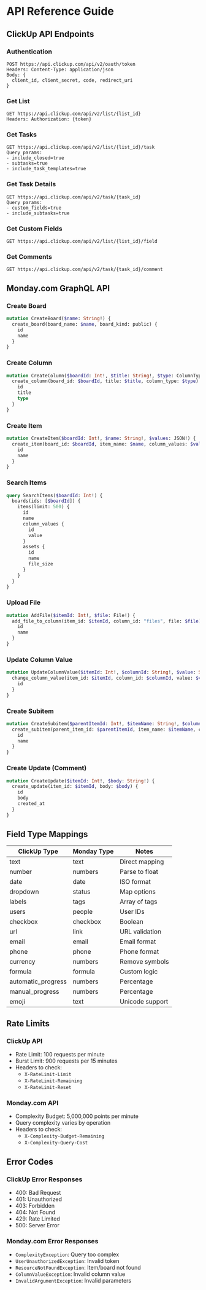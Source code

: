 # API Reference Guide

## ClickUp API Endpoints

### Authentication
```
POST https://api.clickup.com/api/v2/oauth/token
Headers: Content-Type: application/json
Body: {
  client_id, client_secret, code, redirect_uri
}
```

### Get List
```
GET https://api.clickup.com/api/v2/list/{list_id}
Headers: Authorization: {token}
```

### Get Tasks
```
GET https://api.clickup.com/api/v2/list/{list_id}/task
Query params: 
- include_closed=true
- subtasks=true
- include_task_templates=true
```

### Get Task Details
```
GET https://api.clickup.com/api/v2/task/{task_id}
Query params:
- custom_fields=true
- include_subtasks=true
```

### Get Custom Fields
```
GET https://api.clickup.com/api/v2/list/{list_id}/field
```

### Get Comments
```
GET https://api.clickup.com/api/v2/task/{task_id}/comment
```

## Monday.com GraphQL API

### Create Board
```graphql
mutation CreateBoard($name: String!) {
  create_board(board_name: $name, board_kind: public) {
    id
    name
  }
}
```

### Create Column
```graphql
mutation CreateColumn($boardId: Int!, $title: String!, $type: ColumnType!) {
  create_column(board_id: $boardId, title: $title, column_type: $type) {
    id
    title
    type
  }
}
```

### Create Item
```graphql
mutation CreateItem($boardId: Int!, $name: String!, $values: JSON!) {
  create_item(board_id: $boardId, item_name: $name, column_values: $values) {
    id
    name
  }
}
```

### Search Items
```graphql
query SearchItems($boardId: Int!) {
  boards(ids: [$boardId]) {
    items(limit: 500) {
      id
      name
      column_values {
        id
        value
      }
      assets {
        id
        name
        file_size
      }
    }
  }
}
```

### Upload File
```graphql
mutation AddFile($itemId: Int!, $file: File!) {
  add_file_to_column(item_id: $itemId, column_id: "files", file: $file) {
    id
    name
  }
}
```

### Update Column Value
```graphql
mutation UpdateColumnValue($itemId: Int!, $columnId: String!, $value: String!) {
  change_column_value(item_id: $itemId, column_id: $columnId, value: $value) {
    id
  }
}
```

### Create Subitem
```graphql
mutation CreateSubitem($parentItemId: Int!, $itemName: String!, $columnValues: JSON!) {
  create_subitem(parent_item_id: $parentItemId, item_name: $itemName, column_values: $columnValues) {
    id
    name
  }
}
```

### Create Update (Comment)
```graphql
mutation CreateUpdate($itemId: Int!, $body: String!) {
  create_update(item_id: $itemId, body: $body) {
    id
    body
    created_at
  }
}
```

## Field Type Mappings

| ClickUp Type | Monday Type | Notes |
|-------------|------------|-------|
| text | text | Direct mapping |
| number | numbers | Parse to float |
| date | date | ISO format |
| dropdown | status | Map options |
| labels | tags | Array of tags |
| users | people | User IDs |
| checkbox | checkbox | Boolean |
| url | link | URL validation |
| email | email | Email format |
| phone | phone | Phone format |
| currency | numbers | Remove symbols |
| formula | formula | Custom logic |
| automatic_progress | numbers | Percentage |
| manual_progress | numbers | Percentage |
| emoji | text | Unicode support |

## Rate Limits

### ClickUp API
- Rate Limit: 100 requests per minute
- Burst Limit: 900 requests per 15 minutes
- Headers to check:
  - `X-RateLimit-Limit`
  - `X-RateLimit-Remaining`
  - `X-RateLimit-Reset`

### Monday.com API
- Complexity Budget: 5,000,000 points per minute
- Query complexity varies by operation
- Headers to check:
  - `X-Complexity-Budget-Remaining`
  - `X-Complexity-Query-Cost`

## Error Codes

### ClickUp Error Responses
- 400: Bad Request
- 401: Unauthorized
- 403: Forbidden
- 404: Not Found
- 429: Rate Limited
- 500: Server Error

### Monday.com Error Responses
- `ComplexityException`: Query too complex
- `UserUnauthorizedException`: Invalid token
- `ResourceNotFoundException`: Item/board not found
- `ColumnValueException`: Invalid column value
- `InvalidArgumentException`: Invalid parameters
